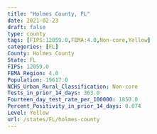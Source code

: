 ```yaml
---
title: "Holmes County, FL"
date: 2021-02-23
draft: false
type: county
tags: [FIPS:12059.0,FEMA:4.0,Non-core,Yellow]
categories: [FL]
County: Holmes County
State: FL
FIPS: 12059.0
FEMA_Region: 4.0
Population: 19617.0
NCHS_Urban_Rural_Classification: Non-core
Tests_in_prior_14_days: 363.0
Fourteen_day_test_rate_per_100000: 1850.0
Percent_Positivity_in_prior_14_days: 0.074
Level: Yellow
url: /states/FL/holmes-county
---
```



